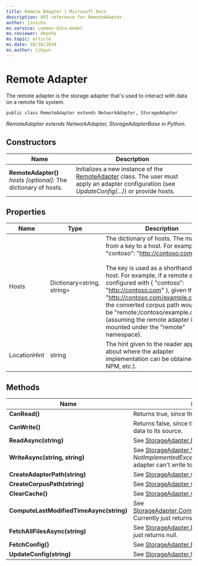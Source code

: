 ```yaml
---
title: Remote Adapter | Microsoft Docs
description: API reference for RemoteAdapter.
author: jinichu
ms.service: common-data-model
ms.reviewer: deonhe 
ms.topic: article
ms.date: 10/18/2019
ms.author: jibyun
---
```


# Remote Adapter

The remote adapter is the storage adapter that's used to interact with data on a remote file system.

```
public class RemoteAdapter extends NetworkAdapter, StorageAdapter
```
*RemoteAdapter extends NetworkAdapter, StorageAdapterBase in Python.*

## Constructors
|Name|Description|
|---|---|
|**RemoteAdapter()**<br/>*hosts [optional]*: The dictionary of hosts.|Initializes a new instance of the [RemoteAdapter](remoteadapter.md) class. The user must apply an adapter configuration (see *UpdateConfig(...)*) or provide hosts.|

## Properties
|Name|Type|Description|
|---|---|---|
|Hosts|Dictionary\<string, string>|The dictionary of hosts. The mapping is from a key  to a host. For example, { "contoso": "http://contoso.com" }. <br/><br/>The key is used as a shorthand for the host. For example, if a remote adapter is configured with { "contoso": "http://contoso.com" }, given the url "http://contoso.com/example.cdm.json", the converted corpus path would then be "remote:/contoso/example.cdm.json" (assuming the remote adapter is mounted under the "remote" namespace).|
|LocationHint|string|The hint given to the reader application about where the adapter implementation can be obtained (Nuget, NPM, etc.).|

## Methods
|Name|Description|Return Type|
|---|---|---|
|**CanRead()**|Returns true, since the remote adapter can read data.|bool|
|**CanWrite()**|Returns false, since the remote adapter can't write data to its source.|bool|
|**ReadAsync(string)**|See [StorageAdapter.ReadAsync(...)](storageadapter.md#methods).|Task\<string>|
|**WriteAsync(string, string)**|See [StorageAdapter.WriteAsync(...)](storageadapter.md#methods). Throws a *NotImplementedException* because the remote adapter can't write to its source.|Task|
|**CreateAdapterPath(string)**|See [StorageAdapter.CreateAdapterPath(...)](storageadapter.md#methods).|string|
|**CreateCorpusPath(string)**|See [StorageAdapter.CreateCorpusPath(...)](storageadapter.md#methods).|string|
|**ClearCache()**|See [StorageAdapter.ClearCache()](storageadapter.md#methods).|void|
|**ComputeLastModifiedTimeAsync(string)**|See [StorageAdapter.ComputeLastModifiedTimeAsync(...)](storageadapter.md#methods). Currently just returns Time.Now().|Task\<DateTimeOffset?>|
|**FetchAllFilesAsync(string)**|See [StorageAdapter.FetchAllFilesAsync(...)](storageadapter.md#methods). Currently just returns null.|Task\<List\<string>>|
|**FetchConfig()**|See [StorageAdapter.FetchConfig()](storageadapter.md#methods).|string|
|**UpdateConfig(string)**|See [StorageAdapter.UpdateConfig(...)](storageadapter.md#methods).|void|

